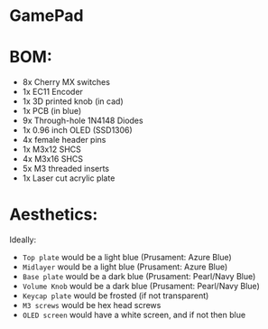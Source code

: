 # GamePad

# BOM:
- 8x Cherry MX switches
- 1x EC11 Encoder
- 1x 3D printed knob (in cad)
- 1x PCB (in blue)
- 9x Through-hole 1N4148 Diodes
- 1x 0.96 inch OLED (SSD1306)
- 4x female header pins
- 1x M3x12 SHCS
- 4x M3x16 SHCS
- 5x M3 threaded inserts
- 1x Laser cut acrylic plate

# Aesthetics:
Ideally:
- `Top plate` would be a light blue (Prusament: Azure Blue)
- `Midlayer` would be a light blue (Prusament: Azure Blue)
- `Base plate` would be a dark blue (Prusament: Pearl/Navy Blue)
- `Volume Knob` would be a dark blue (Prusament: Pearl/Navy Blue)
- `Keycap plate` would be frosted (if not transparent)
- `M3 screws` would be hex head screws
- `OLED screen` would have a white screen, and if not then blue